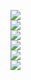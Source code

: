 ![](https://github.com/yaim0425/zzzYAIM0425-0100-sort-items/raw/main/Doc/pyanodon/Screenshot%20(1).png)  
![](https://github.com/yaim0425/zzzYAIM0425-0100-sort-items/raw/main/Doc/pyanodon/Screenshot%20(2).png)  
![](https://github.com/yaim0425/zzzYAIM0425-0100-sort-items/raw/main/Doc/pyanodon/Screenshot%20(3).png)  
![](https://github.com/yaim0425/zzzYAIM0425-0100-sort-items/raw/main/Doc/pyanodon/Screenshot%20(4).png)  
![](https://github.com/yaim0425/zzzYAIM0425-0100-sort-items/raw/main/Doc/pyanodon/Screenshot%20(5).png)  
![](https://github.com/yaim0425/zzzYAIM0425-0100-sort-items/raw/main/Doc/pyanodon/Screenshot%20(6).png)  
